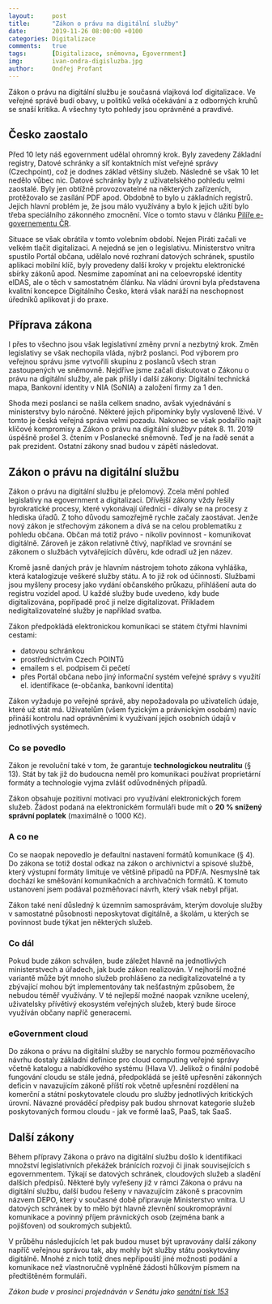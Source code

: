```yaml
---
layout:     post
title:      "Zákon o právu na digitální služby"
date:       2019-11-26 08:00:00 +0100
categories: Digitalizace
comments:   true
tags:       [Digitalizace, sněmovna, Egovernment]
img:        ivan-ondra-digisluzba.jpg
author:     Ondřej Profant
---
```


Zákon o právu na digitální službu je současná vlajková loď digitalizace. Ve veřejné správě budí obavy, u politiků velká očekávání a z odborných kruhů se snaší kritika. A všechny tyto pohledy jsou oprávněné a pravdivé.

<!--more-->

## Česko zaostalo

Před 10 lety náš egovernment udělal ohromný krok. Byly zavedeny Základní registry, Datové schránky a síť kontaktních míst veřejné správy (Czechpoint), což je dodnes základ většiny služeb. Následně se však 10 let nedělo vůbec nic. Datové schránky byly z uživatelského pohledu velmi zaostalé. Byly jen obtížně provozovatelné na některých zařízeních, protěžovalo se zasílání PDF apod. Obdobně to bylo u základních registrů. Jejich hlavní problém je, že jsou málo využívány a bylo k jejich užití bylo třeba speciálního zákonného zmocnění.  Více o tomto stavu v článku [Pilíře e-governementu ČR](https://www.profant.eu/2018/pilire-egovernmentu-cr.html).

Situace se však obrátila v tomto volebním období. Nejen Piráti začali ve velkém tlačit digitalizaci. A nejedná se jen o legislativu. Ministerstvo vnitra spustilo Portál občana, udělalo nové rozhraní datových schránek, spustilo aplikaci mobilní klíč, byly provedeny další kroky v projektu elektronické sbírky zákonů apod. Nesmíme zapomínat ani na celoevropské identity eIDAS, ale o těch v samostatném článku. Na vládní úrovni byla představena kvalitní koncepce Digitálního Česko, která však naráží na neschopnost úředníků aplikovat ji do praxe.

## Příprava zákona

I přes to všechno jsou však legislativní změny první a nezbytný krok. Změn legislativy se však nechopila vláda, nýbrž poslanci. Pod výborem pro veřejnou správu jsme vytvořili skupinu z poslanců všech stran zastoupených ve sněmovně. Nejdříve jsme začali diskutovat o Zákonu o právu na digitální služby, ale pak přišly i další zákony: Digitální technická mapa, Bankovní identity v NIA (SoNIA) a založení firmy za 1 den.

Shoda mezi poslanci se našla celkem snadno, avšak vyjednávání s ministerstvy bylo náročné. Některé jejich připomínky byly vysloveně lživé. V tomto je česká veřejná správa velmi pozadu. Nakonec se však podařilo najít klíčové kompromisy a Zákon o právu na digitální službyv pátek 8. 11. 2019 úspěšně prošel 3. čtením v Poslanecké sněmovně. Teď je na řadě senát a pak prezident. Ostatní zákony snad budou v zápětí následovat.

## Zákon o právu na digitální službu

Zákon o právu na digitální službu je přelomový. Zcela mění pohled legislativy na egovernment a digitalizaci. Dřívější zákony vždy řešily byrokratické procesy, které vykonávají úředníci - dívaly se na procesy z hlediska úřadů. Z toho důvodu samozřejmě rychle začaly zaostávat. Jenže nový zákon je střechovým zákonem a dívá se na celou problematiku z pohledu občana. Občan má totiž právo - nikoliv povinnost - komunikovat digitálně. Zároveň je zákon relativně čtivý, například ve srovnání se zákonem o službách vytvářejících důvěru, kde odradí už jen název.

Kromě jasně daných práv je hlavním nástrojem tohoto zákona vyhláška, která katalogizuje veškeré služby státu. A to již rok od účinnosti. Službami jsou myšleny procesy jako vydání občanského průkazu, přihlášení auta do registru vozidel apod. U každé služby bude uvedeno, kdy bude digitalizována, popřípadě proč ji nelze digitalizovat. Příkladem nedigitalizovatelné služby je například svatba.

Zákon předpokládá elektronickou komunikaci se státem čtyřmi hlavními cestami:

- datovou schránkou
- prostřednictvím Czech POINTů
- emailem s el. podpisem či pečetí
- přes Portál občana nebo jiný informační systém veřejné správy s využití el. identifikace (e-občanka, bankovní identita)

Zákon vyžaduje po veřejné správě, aby nepožadovala po uživatelích údaje, které už stát má. Uživatelům (všem fyzickým a právnickým osobám) navíc přináší kontrolu nad oprávněními k využívaní jejich osobních údajů v jednotlivých systémech.

### Co se povedlo

Zákon je revoluční také v tom, že garantuje **technologickou neutralitu** (§ 13). Stát by tak již do budoucna neměl pro komunikaci používat proprietární formáty a technologie vyjma zvlášť odůvodněných případů.

Zákon obsahuje pozitivní motivaci pro využívání elektronických forem služeb. Žádost podaná na elektronickém formuláři bude mít o **20 % snížený správní poplatek** (maximálně o 1000 Kč).

### A co ne

Co se naopak nepovedlo je defaultní nastavení formátů komunikace (§ 4). Do zákona se totiž dostal odkaz na zákon o archivnictví a spisové službě, který výstupní formáty limituje ve většině případů na PDF/A. Nesmyslně tak dochází ke směšování komunikačních a archivačních formátů. K tomuto ustanovení jsem podával pozměňovací návrh, který však nebyl přijat.

Zákon také není důsledný k územním samosprávám, kterým dovoluje služby v samostatné působnosti neposkytovat digitálně, a školám, u kterých se povinnost bude týkat jen některých služeb.

### Co dál

Pokud bude zákon schválen, bude záležet hlavně na jednotlivých ministerstvech a úřadech, jak bude zákon realizován. V nejhorší možné variantě může být mnoho služeb prohlášeno za nedigitalizovatelné a ty zbývající mohou být implementovány tak nešťastným způsobem, že nebudou téměř využívány. V té nejlepší možné naopak vznikne ucelený, uživatelsky přívětivý ekosystém veřejných služeb, který bude široce využíván občany napříč generacemi.

### eGovernment cloud

Do zákona o právu na digitální služby se narychlo formou pozměňovacího návrhu dostaly základní definice pro cloud computing veřejné správy včetně katalogu a nabídkového systému (Hlava V). Jelikož o finální podobě fungování cloudu se stále jedná, předpokládá se ještě upřesnění zákonných deficin v navazujícím zákoně příští rok včetně upřesnění rozdělení na komerční a státní poskytovatele cloudu pro služby jednotlivých kritických úrovní. Návazné prováděcí předpisy pak budou shrnovat kategorie služeb poskytovaných formou cloudu - jak ve formě IaaS, PaaS, tak SaaS.

## Další zákony

Během přípravy Zákona o právo na digitální službu došlo k identifikaci množství legislativních překážek bránících rozvoji  či jinak souvisejících s egovernmentem. Týkají se datových schránek, cloudových služeb a sladění dalších předpisů. Některé byly vyřešeny již v rámci Zákona o právu na digitální službu, další budou řešeny v navazujícím zákoně s pracovním názvem DEPO, který v současné době připravuje Ministerstvo vnitra. U datových schránek by to mělo být hlavně zlevnění soukromoprávní komunikace a povinný příjem právnických osob (zejména bank a pojišťoven) od soukromých subjektů.

V průběhu následujících let pak budou muset být upravovány další zákony napříč veřejnou správou tak, aby mohly být služby státu poskytovány digitálně. Mnohé z nich totiž dnes nepřipouští jiné možnosti podání a komunikace než vlastnoručně vyplněné žádosti hůlkovým písmem na předtištěném formuláři.

*Zákon bude v prosinci projednáván v Senátu jako [senátní tisk 153](https://senat.cz/xqw/webdav/pssenat/original/93221/78166)*
